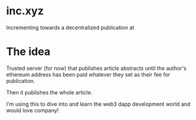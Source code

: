# inc.xyz
Incrementing towards a decentralized publication at 

# The idea
Trusted server (for now) that publishes article abstracts until the author's ethereum address has been paid whatever they set as their fee for publication.

Then it publishes the whole article.

I'm using this to dive into and learn the web3 dapp development world and would love company!
